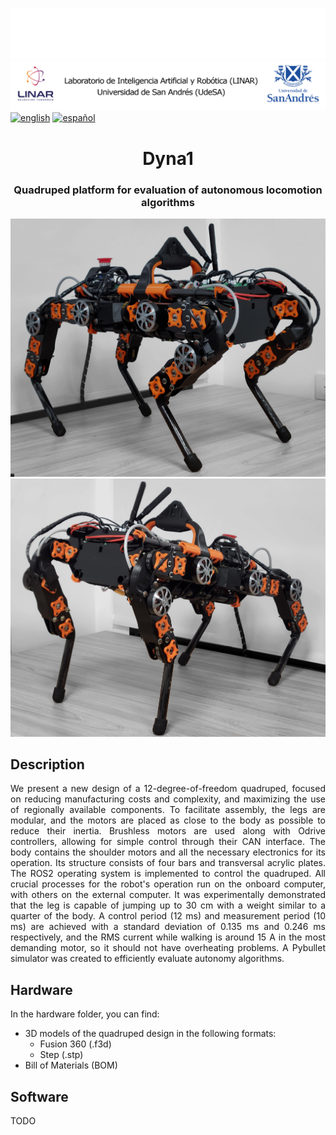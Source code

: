 ![Linar](imagenes/linar-dark.png#gh-dark-mode-only)
![Linar](imagenes/linar-light.png#gh-light-mode-only)
[![english](https://img.shields.io/badge/language-english-red)](https://github.com/udesa-ai/dyna1-quadruped/blob/readme/README.en.md)
[![español](https://img.shields.io/badge/idioma-español-blue.svg)](https://github.com/udesa-ai/dyna1-quadruped/blob/readme/README.md)

<h1 align="center">Dyna1</h3>
<h3 align="center">Quadruped platform for evaluation of autonomous locomotion algorithms</h3>

<p align="center">
  <a href="https://github.com#gh-light-mode-only">
    <img src="imagenes/stand.jpg" width="800">
  </a>
  <a href="https://github.com#gh-dark-mode-only">
    <img src="imagenes/look.jpg" width="800">
  </a>
</p>

## Description
<p align="justify"> We present a new design of a 12-degree-of-freedom quadruped, focused on reducing manufacturing costs and complexity, and maximizing the use of regionally available components. To facilitate assembly, the legs are modular, and the motors are placed as close to the body as possible to reduce their inertia. Brushless motors are used along with Odrive controllers, allowing for simple control through their CAN interface. The body contains the shoulder motors and all the necessary electronics for its operation. Its structure consists of four bars and transversal acrylic plates. The ROS2 operating system is implemented to control the quadruped. All crucial processes for the robot's operation run on the onboard computer, with others on the external computer. It was experimentally demonstrated that the leg is capable of jumping up to 30 cm with a weight similar to a quarter of the body. A control period (12 ms) and measurement period (10 ms) are achieved with a standard deviation of 0.135 ms and 0.246 ms respectively, and the RMS current while walking is around 15 A in the most demanding motor, so it should not have overheating problems. A Pybullet simulator was created to efficiently evaluate autonomy algorithms. </p>

## Hardware

In the hardware folder, you can find:

- 3D models of the quadruped design in the following formats:
  - Fusion 360 (.f3d)
  - Step (.stp)
- Bill of Materials (BOM)

## Software

TODO
